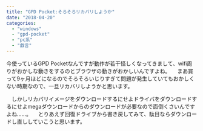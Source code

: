 ```yaml
---
title: "GPD Pocket:そろそろリカバリしようか"
date: "2018-04-20"
categories: 
  - "windows"
  - "gpd-pocket"
  - "pc系"
  - "戯言"
---
```


今使っているGPD Pocketなんですが動作が若干怪しくなってきまして、wifi周りがおかしな動きをするのとブラウザの動きがおかしいんですよね。 　まあ買って9ヶ月ほどになるのでそろそろいじりすぎて問題が発生していてもおかしくない時期なので、一旦リカバリしようかと思います。

　しかしリカバリイメージをダウンロードするにせよドライバをダウンロードするにせよmegaダウンロードからのダウンロードが必要なので面倒くさいんですよね……。 　とりあえず回復ドライブから書き戻してみて、駄目ならダウンロードし直ししていこうと思います。
